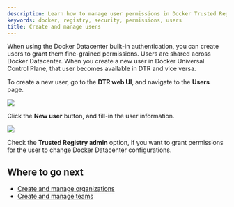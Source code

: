 ```yaml
---
description: Learn how to manage user permissions in Docker Trusted Registry.
keywords: docker, registry, security, permissions, users
title: Create and manage users
---
```

When using the Docker Datacenter built-in authentication, you can create users to grant them fine-grained permissions. Users are shared across Docker Datacenter. When you create a new user in Docker Universal Control Plane, that user becomes available in DTR and vice versa.

To create a new user, go to the **DTR web UI**, and navigate to the **Users** page.

![](../images/create-manage-users-1.png)

Click the **New user** button, and fill-in the user information.

![](../images/create-manage-users-2.png)

Check the **Trusted Registry admin** option, if you want to grant permissions for the user to change Docker Datacenter configurations.

## Where to go next

* [Create and manage organizations](create-and-manage-orgs.md)
* [Create and manage teams](create-and-manage-teams.md)